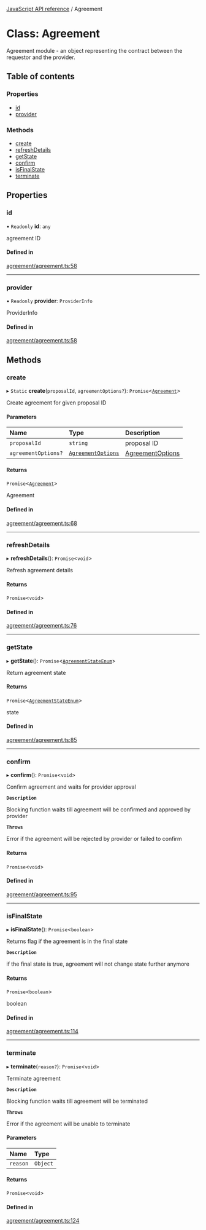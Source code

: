 [JavaScript API reference](../README) / Agreement

# Class: Agreement

Agreement module - an object representing the contract between the requestor and the provider.

## Table of contents

### Properties

- [id](Agreement#id)
- [provider](Agreement#provider)

### Methods

- [create](Agreement#create)
- [refreshDetails](Agreement#refreshdetails)
- [getState](Agreement#getstate)
- [confirm](Agreement#confirm)
- [isFinalState](Agreement#isfinalstate)
- [terminate](Agreement#terminate)

## Properties

### id

• `Readonly` **id**: `any`

agreement ID

#### Defined in

[agreement/agreement.ts:58](https://github.com/golemfactory/yajsapi/blob/3969026/yajsapi/agreement/agreement.ts#L58)

___

### provider

• `Readonly` **provider**: `ProviderInfo`

ProviderInfo

#### Defined in

[agreement/agreement.ts:58](https://github.com/golemfactory/yajsapi/blob/3969026/yajsapi/agreement/agreement.ts#L58)

## Methods

### create

▸ `Static` **create**(`proposalId`, `agreementOptions?`): `Promise`<[`Agreement`](Agreement)\>

Create agreement for given proposal ID

#### Parameters

| Name | Type | Description |
| :------ | :------ | :------ |
| `proposalId` | `string` | proposal ID |
| `agreementOptions?` | [`AgreementOptions`](../interfaces/AgreementOptions) | [AgreementOptions](../interfaces/AgreementOptions) |

#### Returns

`Promise`<[`Agreement`](Agreement)\>

Agreement

#### Defined in

[agreement/agreement.ts:68](https://github.com/golemfactory/yajsapi/blob/3969026/yajsapi/agreement/agreement.ts#L68)

___

### refreshDetails

▸ **refreshDetails**(): `Promise`<`void`\>

Refresh agreement details

#### Returns

`Promise`<`void`\>

#### Defined in

[agreement/agreement.ts:76](https://github.com/golemfactory/yajsapi/blob/3969026/yajsapi/agreement/agreement.ts#L76)

___

### getState

▸ **getState**(): `Promise`<[`AgreementStateEnum`](../enums/AgreementStateEnum)\>

Return agreement state

#### Returns

`Promise`<[`AgreementStateEnum`](../enums/AgreementStateEnum)\>

state

#### Defined in

[agreement/agreement.ts:85](https://github.com/golemfactory/yajsapi/blob/3969026/yajsapi/agreement/agreement.ts#L85)

___

### confirm

▸ **confirm**(): `Promise`<`void`\>

Confirm agreement and waits for provider approval

**`Description`**

Blocking function waits till agreement will be confirmed and approved by provider

**`Throws`**

Error if the agreement will be rejected by provider or failed to confirm

#### Returns

`Promise`<`void`\>

#### Defined in

[agreement/agreement.ts:95](https://github.com/golemfactory/yajsapi/blob/3969026/yajsapi/agreement/agreement.ts#L95)

___

### isFinalState

▸ **isFinalState**(): `Promise`<`boolean`\>

Returns flag if the agreement is in the final state

**`Description`**

if the final state is true, agreement will not change state further anymore

#### Returns

`Promise`<`boolean`\>

boolean

#### Defined in

[agreement/agreement.ts:114](https://github.com/golemfactory/yajsapi/blob/3969026/yajsapi/agreement/agreement.ts#L114)

___

### terminate

▸ **terminate**(`reason?`): `Promise`<`void`\>

Terminate agreement

**`Description`**

Blocking function waits till agreement will be terminated

**`Throws`**

Error if the agreement will be unable to terminate

#### Parameters

| Name | Type |
| :------ | :------ |
| `reason` | `Object` |

#### Returns

`Promise`<`void`\>

#### Defined in

[agreement/agreement.ts:124](https://github.com/golemfactory/yajsapi/blob/3969026/yajsapi/agreement/agreement.ts#L124)
